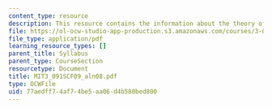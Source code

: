 ```yaml
---
content_type: resource
description: This resource contains the information about the theory of reaction rates.
file: https://ol-ocw-studio-app-production.s3.amazonaws.com/courses/3-091sc-introduction-to-solid-state-chemistry-fall-2010/77aedff74af74be5aa06d4b580bed800_MIT3_091SCF09_aln08.pdf
file_type: application/pdf
learning_resource_types: []
parent_title: Syllabus
parent_type: CourseSection
resourcetype: Document
title: MIT3_091SCF09_aln08.pdf
type: OCWFile
uid: 77aedff7-4af7-4be5-aa06-d4b580bed800
---
```

